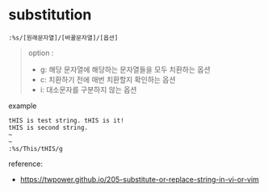 # substitution
```
:%s/[원래문자열]/[바꿀문자열]/[옵션]
```
> option : 
> - g: 해당 문자열에 해당하는 문자열들을 모두 치환하는 옵션  
> - c: 치환하기 전에 매번 치환할지 확인하는 옵션
> - i: 대소문자를 구분하지 않는 옵션  

example
```
tHIS is test string. tHIS is it!
tHIS is second string.
~
~
:%s/This/tHIS/g
```

reference:
- https://twpower.github.io/205-substitute-or-replace-string-in-vi-or-vim
